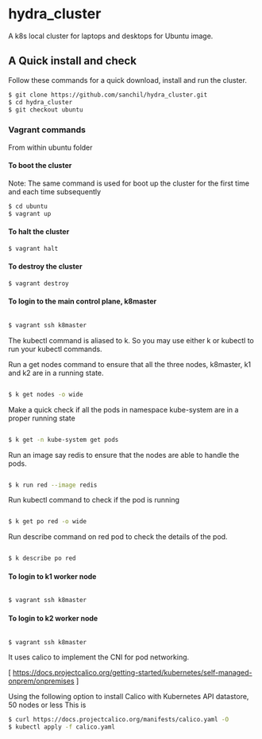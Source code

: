 # hydra_cluster

A k8s local cluster for laptops and desktops for Ubuntu image.


## A Quick install and check

Follow these commands for a quick download, install and run the cluster.

```sh
$ git clone https://github.com/sanchil/hydra_cluster.git
$ cd hydra_cluster
$ git checkout ubuntu

```

### Vagrant commands

From within ubuntu folder

#### To boot the cluster

Note: The same command is used for boot up the cluster for the first time and each time subsequently


```sh
$ cd ubuntu
$ vagrant up
```


#### To halt the cluster

```sh
$ vagrant halt
```


#### To destroy the cluster

```sh
$ vagrant destroy
```

#### To login to the main control plane, k8master


```sh

$ vagrant ssh k8master

```
The kubectl command is aliased to k. So you may use either k or kubectl to run your kubectl commands.

Run a get nodes command to ensure that all the three nodes, k8master, k1 and k2 are in a running state.

```sh

$ k get nodes -o wide

```

Make a quick check if all the pods in namespace kube-system are in a proper running state

```sh

$ k get -n kube-system get pods

```
Run an image say redis to ensure that the nodes are able to handle the pods.

```sh

$ k run red --image redis

```

Run kubectl command to check if the pod is running


```sh

$ k get po red -o wide

```
Run describe command on red pod to check the details of the pod.

```sh

$ k describe po red

```

#### To login to k1 worker node

```sh

$ vagrant ssh k8master

```

#### To login to k2 worker node

```sh

$ vagrant ssh k8master

```


It uses calico to implement the CNI for pod networking.

[ https://docs.projectcalico.org/getting-started/kubernetes/self-managed-onprem/onpremises ]

Using the following option to install Calico with Kubernetes API datastore, 50 nodes or less
This is 
```sh
$ curl https://docs.projectcalico.org/manifests/calico.yaml -O
$ kubectl apply -f calico.yaml
```


